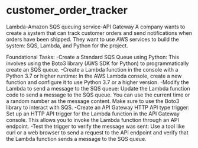 # customer_order_tracker 
Lambda-Amazon SQS queuing service-API Gateway
A company wants to create a system that can track customer orders and send notifications when orders have been shipped. They want to use AWS services to build the system: SQS, Lambda, and Python for the project.

Foundational Tasks:
-Create a Standard SQS Queue using Python: This involves using the Boto3 library (AWS SDK for Python) to programmatically create an SQS queue.
-Create a Lambda function in the console with a Python 3.7 or higher runtime: In the AWS Lambda console, create a new function and configure it to use Python 3.7 or a higher version.
-Modify the Lambda to send a message to the SQS queue: Update the Lambda function code to send a message to the SQS queue. You can use the current time or a random number as the message content. Make sure to use the Boto3 library to interact with SQS.
-Create an API Gateway HTTP API type trigger: Set up an HTTP API trigger for the Lambda function in the API Gateway console. This allows you to invoke the Lambda function through an API endpoint.
-Test the trigger to verify the message was sent: Use a tool like curl or a web browser to send a request to the API endpoint and verify that the Lambda function sends a message to the SQS queue.


